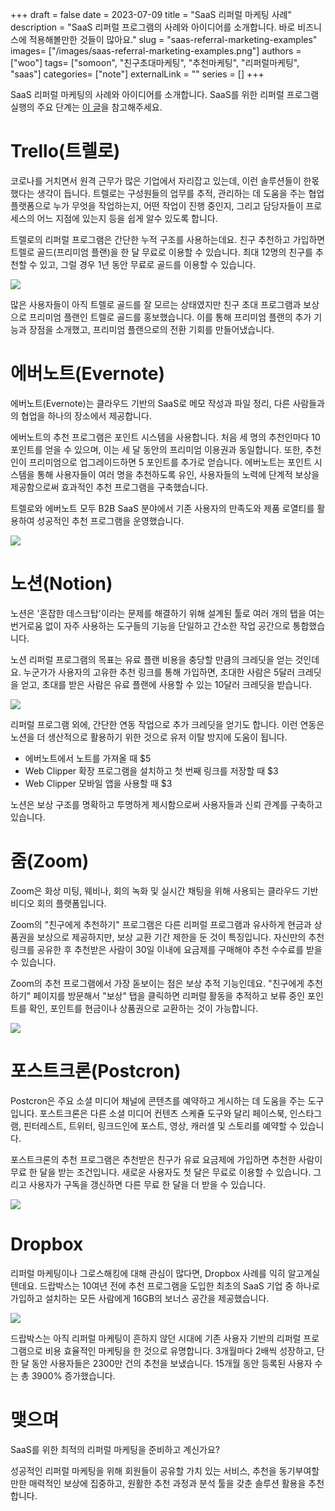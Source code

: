 +++ 
draft = false
date = 2023-07-09
title = "SaaS 리퍼럴 마케팅 사례"
description = "SaaS 리퍼럴 프로그램의 사례와 아이디어를 소개합니다. 바로 비즈니스에 적용해볼만한 것들이 많아요."
slug = "saas-referral-marketing-examples"
images= ["/images/saas-referral-marketing-examples.png"]
authors = ["woo"]
tags= ["somoon", "친구초대마케팅", "추천마케팅", "리퍼럴마케팅", "saas"]
categories= ["note"]
externalLink = ""
series = []
+++


SaaS 리퍼럴 마케팅의 사례와 아이디어를 소개합니다. SaaS를 위한 리퍼럴 프로그램 실행의 주요 단계는 [이 글](https://wooworks.io/posts/start-saas-referral/)을 참고해주세요.

<!-- </p><figure class="kg-card kg-bookmark-card"><a class="kg-bookmark-container" href="__GHOST_URL__/start-saas-referral/"><div class="kg-bookmark-content"><div class="kg-bookmark-title">SaaS를 위한 리퍼럴 프로그램 시작하기</div><div class="kg-bookmark-description">SaaS(Software as a service)를 운영중이신가요? 사업 초기일 경우 타겟을 찾는 것이 어려울 수 있는데 이럴 경우 리퍼럴 프로그램이 유용할 수 있습니다. 이 글은 SaaS를 위한 리퍼럴 프로그램의 베네핏과 구축 단계를 설명합니다.</div><div class="kg-bookmark-metadata"><img class="kg-bookmark-icon" src="__GHOST_URL__/content/images/size/w256h256/2023/02/Group-1120.png" alt=""><span class="kg-bookmark-author">Somoon Blog</span><span class="kg-bookmark-publisher">Gianna</span></div></div><div class="kg-bookmark-thumbnail"><img src="https://images.unsplash.com/photo-1545296664-39db56ad95bd?crop=entropy&amp;cs=tinysrgb&amp;fit=max&amp;fm=jpg&amp;ixid=M3wxMTc3M3wwfDF8c2VhcmNofDY5fHxzb2Z0d2FyZXxlbnwwfHx8fDE2ODgzNjI2Mzl8MA&amp;ixlib=rb-4.0.3&amp;q=80&amp;w=2000" alt=""></div></a></figure> -->

# Trello(트렐로)
코로나를 거치면서 원격 근무가 많은 기업에서 자리잡고 있는데, 이런 솔루션들이 한몫했다는 생각이 듭니다.  트렐로는 구성원들의 업무를 추적, 관리하는 데 도움을 주는 협업 플랫폼으로 누가 무엇을 작업하는지, 어떤 작업이 진행 중인지, 그리고 담당자들이 프로세스의 어느 지점에 있는지 등을 쉽게 알수 있도록 합니다. 

트렐로의 리퍼럴 프로그램은 간단한 누적 구조를 사용하는데요. 친구 추천하고 가입하면 트렐로 골드(프리미엄 플랜)을 한 달 무료로 이용할 수 있습니다. 최대 12명의 친구를 추천할 수 있고, 그럴 경우 1년 동안 무료로 골드를 이용할 수 있습니다.

![](/images/trello.png)

많은 사용자들이 아직 트렐로 골드를 잘 모르는 상태였지만 친구 초대 프로그램과 보상으로 프리미엄 플랜인 트렐로 골드를 홍보했습니다. 이를 통해 프리미엄 플랜의 추가 기능과 장점을 소개했고, 프리미엄 플랜으로의 전환 기회를 만들어냈습니다.

# 에버노트(Evernote)
에버노트(Evernote)는 클라우드 기반의 SaaS로 메모 작성과 파일 정리, 다른 사람들과의 협업을 하나의 장소에서 제공합니다.

에버노트의 추천 프로그램은 포인트 시스템을 사용합니다. 처음 세 명의 추천인마다 10 포인트를 얻을 수 있으며, 이는 세 달 동안의 프리미엄 이용권과 동일합니다. 또한, 추천인이 프리미엄으로 업그레이드하면 5 포인트를 추가로 얻습니다. 에버노트는 포인트 시스템을 통해 사용자들이 여러 명을 추천하도록 유인, 사용자들의 노력에 단계적 보상을 제공함으로써 효과적인 추천 프로그램을 구축했습니다.

트렐로와 에버노트 모두 B2B SaaS 분야에서 기존 사용자의 만족도와 제품 로열티를 활용하여 성공적인 추천 프로그램을 운영했습니다.

![](/images/evernote.png)

# 노션(Notion) 
노션은 '혼잡한 데스크탑'이라는 문제를 해결하기 위해 설계된 툴로 여러 개의 탭을 여는 번거로움 없이 자주 사용하는 도구들의 기능을 단일하고 간소한 작업 공간으로 통합했습니다.

노션 리퍼럴 프로그램의 목표는 유료 플랜 비용을 충당할 만큼의 크레딧을 얻는 것인데요. 누군가가 사용자의 고유한 추천 링크를 통해 가입하면, 초대한 사람은 5달러 크레딧을 얻고, 초대를 받은 사람은 유료 플랜에 사용할 수 있는 10달러 크레딧을 받습니다.

![](/images/notion.png)

리퍼럴 프로그램 외에, 간단한 연동 작업으로  추가 크레딧을 얻기도 합니다. 이런 연동은 노션을 더 생산적으로 활용하기 위한 것으로 유저 이탈 방지에 도움이 됩니다.
- 에버노트에서 노트를 가져올 때 $5
- Web Clipper 확장 프로그램을 설치하고 첫 번째 링크를 저장할 때 $3
- Web Clipper 모바일 앱을 사용할 때 $3

노션은 보상 구조를 명확하고 투명하게 제시함으로써 사용자들과 신뢰 관계를 구축하고 있습니다.

# 줌(Zoom)
Zoom은 화상 미팅, 웨비나, 회의 녹화 및 실시간 채팅을 위해 사용되는 클라우드 기반 비디오 회의 플랫폼입니다.

Zoom의 "친구에게 추천하기" 프로그램은 다른 리퍼럴 프로그램과 유사하게 현금과 상품권을 보상으로 제공하지만, 보상 교환 기간 제한을 둔 것이 특징입니다. 자신만의 추천 링크를 공유한 후 추천받은 사람이 30일 이내에 요금제를 구매해야 추천 수수료를 받을 수 있습니다.

Zoom의 추천 프로그램에서 가장 돋보이는 점은 보상 추적 기능인데요. "친구에게 추천하기" 페이지를 방문해서 "보상" 탭을 클릭하면 리퍼럴 활동을 추적하고 보류 중인 포인트를 확인, 포인트를 현금이나 상품권으로 교환하는 것이 가능합니다.

![](/images/zoom.png)

# 포스트크론(Postcron)
Postcron은 주요 소셜 미디어 채널에 콘텐츠를 예약하고 게시하는 데 도움을 주는 도구입니다.  포스트크론은 다른 소셜 미디어 컨텐츠 스케쥴 도구와 달리 페이스북, 인스타그램, 핀터레스트, 트위터, 링크드인에 포스트, 영상, 캐러셀 및 스토리를 예약할 수 있습니다.

포스트크론의 추천 프로그램은 추천받은 친구가 유료 요금제에 가입하면 추천한 사람이 무료 한 달을 받는 조건입니다. 새로운 사용자도 첫 달은 무료로 이용할 수 있습니다. 그리고 사용자가 구독을 갱신하면 다른 무료 한 달을 더 받을 수 있습니다.

![](/images/postcron.png)

# Dropbox
리퍼럴 마케팅이나 그로스해킹에 대해 관심이 많다면, Dropbox 사례를 익히 알고계실텐데요. 드랍박스는 10여년 전에 추천 프로그램을 도입한 최초의 SaaS 기업 중 하나로 가입하고 설치하는 모든 사람에게 16GB의 보너스 공간을 제공했습니다.

![](/images/dropbox.png)

드랍박스는 아직 리퍼럴 마케팅이 흔하지 않던 시대에 기존 사용자 기반의 리퍼럴 프로그램으로 비용 효율적인 마케팅을 한 것으로 유명합니다. 3개월마다 2배씩 성장하고, 단 한 달 동안 사용자들은 2300만 건의 추천을 보냈습니다. 15개월 동안 등록된 사용자 수는 총 3900% 증가했습니다.

# 맺으며
SaaS를 위한 최적의 리퍼럴 마케팅을 준비하고 계신가요? 
<!-- <a href="__GHOST_URL__/start-saas-referral/">SaaS 리퍼럴 프로그램 시작하기</a> 내용을 기반으로, 위 사례에서 아이디어를 얻으시면 어떨까요.  -->
성공적인 리퍼럴 마케팅을 위해 회원들이 공유할 가치 있는 서비스, 추천을 동기부여할만한 매력적인 보상에 집중하고, 원활한 추천 과정과 분석 툴을 갖춘 솔루션 활용을 추천합니다.


<!-- </p><hr><p><a href="https://somoon.io" rel="noreferrer">Somoon</a>은 리퍼럴 마케팅을 돕는 솔루션으로, 리퍼럴 프로그램을 몇 분 만에 생성, 자동화할 수 있도록 돕습니다.   </p><div class="kg-card kg-button-card kg-align-left"><a href="https://tally.so#tally-open=waex9Z&amp;tally-layout=modal&amp;tally-emoji-text=📩&amp;tally-emoji-animation=wave" class="kg-btn kg-btn-accent">문의 남기기</a></div> -->